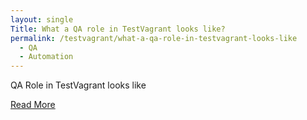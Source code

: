 ```yaml
---
layout: single
Title: What a QA role in TestVagrant looks like?
permalink: /testvagrant/what-a-qa-role-in-testvagrant-looks-like
  - QA
  - Automation
---
```


QA Role in TestVagrant looks like

[Read More](https://medium.com/testvagrant/what-a-qa-role-in-testvagrant-looks-like-bbcfe378cc92)